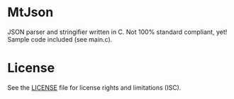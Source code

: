 # MtJson
JSON parser and stringifier written in C. Not 100% standard compliant, yet! Sample code included (see main.c).

# License
See the [LICENSE](https://github.com/RhinoDevel/MtJson/blob/master/LICENSE.md) file for license rights and limitations (ISC).
